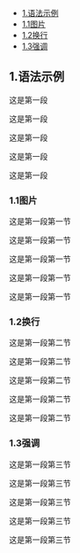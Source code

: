 * [1.语法示例](#1) 
* [1.1图片](#1.1) 
* [1.2换行](#1.2) 
* [1.3强调](#1.3)

<h2 id="1">1.语法示例</h2> 

这是第一段 

这是第一段 

这是第一段 

这是第一段 

这是第一段

<h3 id="1.1">1.1图片</h3>

 这是第一段第一节

 这是第一段第一节

这是第一段第一节 

这是第一段第一节

 这是第一段第一节 

<h3 id="1.2">1.2换行</h3>

 这是第一段第二节 

这是第一段第二节 

这是第一段第二节 

这是第一段第二节 

这是第一段第二节 

<h3 id="1.1">1.3强调</h3>

 这是第一段第三节

 这是第一段第三节

 这是第一段第三节 

这是第一段第三节 

这是第一段第三节
